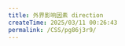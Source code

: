 ```yaml
---
title: 外界影响因素 direction
createTime: 2025/03/11 00:26:43
permalink: /CSS/pg86j3r9/
---
```


<!-- @[demo title="示例" desc="position:absolute 如何影响 Flex 布局"](./demo/demo3.vue) -->
<demo1 />
